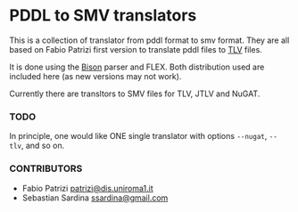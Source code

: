 # PDDL to SMV translators

This is a collection of translator from pddl format to smv format. They are all based on Fabio Patrizi first version to translate pddl files to [TLV](https://cs.nyu.edu/acsys/tlv/) files.

It is done using the [Bison](https://www.gnu.org/software/bison/) parser and FLEX. Both distribution used are included here (as new versions may not work).

Currently there are transltors to SMV files for TLV, JTLV and NuGAT.

### TODO

In principle, one would like ONE single translator with options `--nugat`, `--tlv`, and so on.


### CONTRIBUTORS

* Fabio Patrizi <patrizi@dis.uniroma1.it>
* Sebastian Sardina <ssardina@gmail.com>

